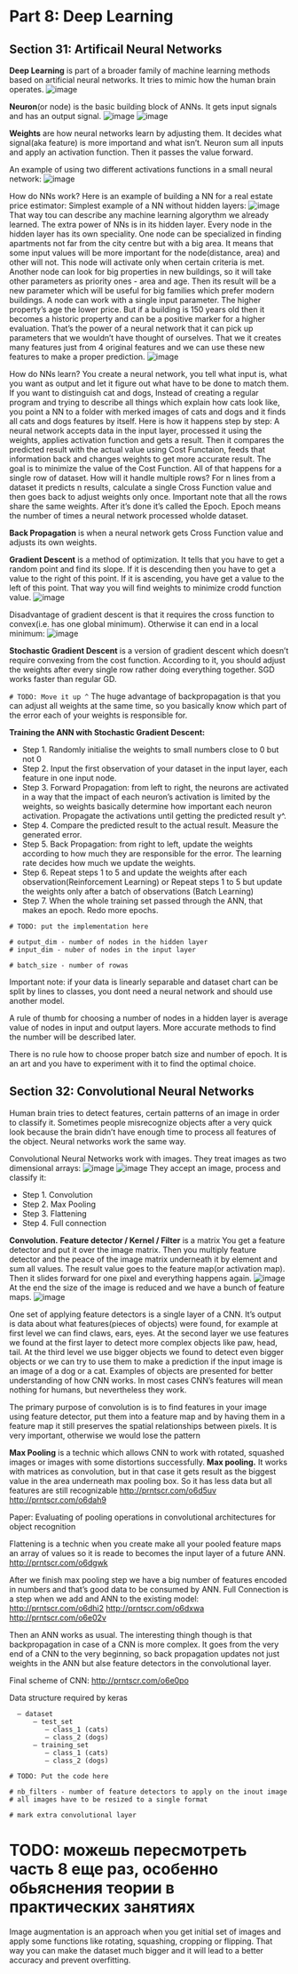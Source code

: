 # Part 8: Deep Learning

## Section 31: Artificail Neural Networks
**Deep Learning** is part of a broader family of machine learning methods based on artificial neural networks. It tries to mimic how the human brain operates.
![image](images/44.png)

**Neuron**(or node) is the basic building block of ANNs. It gets input signals and has an output signal.
![image](images/45.png)
![image](images/46.png)

**Weights** are how neural networks learn by adjusting them. It decides what signal(aka feature) is more importand and what isn’t.
Neuron sum all inputs and apply an activation function. 
Then it passes the value forward.

An example of using two different activations functions in a small neural network: ![image](images/47.png)

How do NNs work? Here is an example of building a NN for a real estate price estimator:
Simplest example of a NN without hidden layers: ![image](images/48.png)
That way tou can describe any machine learning algorythm we already learned.
The extra power of NNs is in its hidden layer.
Every node in the hidden layer has its own speciality. One node can be specialized in finding apartments not far from the city centre but with a big area. It means that some input values will be more important for the node(distance, area) and other will not. This node will activate only when certain criteria is met.
Another node can look for big properties in new buildings, so it will take other parameters as priority ones - area and age. Then its result will be a new parameter which will be useful for big families which prefer modern buildings.
A node can work with a single input parameter. The higher property’s age the lower price. But if a building is 150 years old then it becomes a historic property and can be a positive marker for a higher evaluation.
That’s the power of a neural network that it can pick up parameters that we wouldn’t have thought of ourselves.
That we it creates many features just from 4 original features and we can use these new features to make a proper prediction.
![image](images/49.png)

How do NNs learn?
You create a neural network, you tell what input is, what you want as output and let it figure out what have to be done to match them.
If you want to distinguish cat and dogs, Instead of creating a regular program and trying to describe all things which explain how cats look like, you point a NN to a folder with merked images of cats and dogs and it finds all cats and dogs features by itself.
Here is how it happens step by step:
A neural network accepts data in the input layer, processed it using the weights, applies activation function and gets a result. Then it compares the predicted result with the actual value using Cost Functaion, feeds that information back and changes weights to get more accurate result. The goal is to minimize the value of the Cost Function. 
All of that happens for a single row of dataset. How will it handle multiple rows?
For n lines from a dataset it predicts n results, calculate a single Cross Function value and then goes back to adjust weights only once.
Important note that all the rows share the same weights.
After it’s done it’s called the Epoch. Epoch means the number of times a neural network processed wholde dataset.

**Back Propagation** is when a neural network gets Cross Function value and adjusts its own weights.

**Gradient Descent** is a method of optimization. It tells that you have to get a random point and find its slope. If it is descending then you have to get a value to the right of this point. If it is ascending, you have get a value to the left of this point. That way you will find weights to minimize crodd function value.
![image](images/50.png)

Disadvantage of gradient descent is that it requires the cross function to convex(i.e. has one global minimum). Otherwise it can end in a local minimum: ![image](images/51.png)

**Stochastic Gradient Descent** is a version of gradient descent which doesn’t require convexing from the cost function. According to it, you should adjust the weights after every single row rather doing everything together. SGD works faster than regular GD.

`# TODO: Move it up ^`
The huge advantage of backpropagation is that you can adjust all weights at the same time, so you basically know which part of the error each of your weights is responsible for.

**Training the ANN with Stochastic Gradient Descent:**
* Step 1. Randomly initialise the weights to small numbers close to 0 but not 0
* Step 2. Input the first observation of your dataset in the input layer, each feature in one input node.
* Step 3. Forward Propagation: from left to right, the neurons are activated in a way that the impact of each neuron’s activation is limited by the weights, so weights basically determine how important each neuron activation. Propagate the activations until getting the predicted result y^.
* Step 4. Compare the predicted result to the actual result. Measure the generated error.
* Step 5. Back Propagation: from right to left, update the weights according to how much they are responsible for the error. The learning rate decides how much we update the weights.
* Step 6. Repeat steps 1 to 5 and update the weights after each observation(Reinforcement Learning) or 
             Repeat steps 1 to 5 but update the weights only after a batch of observations (Batch Learning)
* Step 7. When the whole training set passed through the ANN, that makes an epoch. Redo more epochs.

```
# TODO: put the implementation here

# output_dim - number of nodes in the hidden layer
# input_dim - nuber of nodes in the input layer

# batch_size - number of rowas 
```

Important note: if your data is linearly separable and dataset chart can be split by lines to classes, you dont need a neural network and should use another model.

A rule of thumb for choosing a number of nodes in a hidden layer is average value of nodes in input and output layers.
More accurate methods to find the number will be described later.

There is no rule how to choose proper batch size and number of epoch. It is an art and you have to experiment with it to find the optimal choice.


## Section 32: Convolutional Neural Networks

Human brain tries to detect features, certain patterns of an image in order to classify it. Sometimes people misrecognize objects after a very quick look because the brain didn’t have enough time to process all features of the object. Neural networks work the same way.

Convolutional Neural Networks work with images.
They treat images as two dimensional arrays:
![image](images/52.png)
![image](images/53.png)
They accept an image, process  and classify it:
* Step 1. Convolution
* Step 2. Max Pooling
* Step 3. Flattening
* Step 4. Full connection

**Convolution.**
**Feature detector / Kernel / Filter** is a matrix
You get a feature detector and put it over the image matrix. Then you multiply feature detector and the peace of the image matrix underneath it by element and sum all values. The result value goes to the feature map(or activation map). Then it slides forward for one pixel and everything happens again. 
![image](images/54.png)
At the end the size of the image is reduced and we have a bunch of feature maps.
![image](images/55.png)

One set of applying feature detectors is a single layer of a CNN. It’s output is data about what features(pieces of objects) were found, for example at first level we can find claws, ears, eyes. At the second layer we use features we found at the first layer to detect more complex objects like paw, head, tail. At the third level we use bigger objects we found to detect even bigger objects or we can try to use them to make a prediction if the input image is an image of a dog or a cat. 
Examples of objects are presented for better understanding of how CNN works. In most cases CNN’s features will mean nothing for humans, but nevertheless they work.

The primary purpose of convolution is is to find features in your image using feature detector, put them into a feature map and by having them in a feature map it still preserves the spatial relationships between pixels. It is very important, otherwise we would lose the pattern

**Max Pooling** is a technic which allows CNN to work with rotated, squashed images or images with some distortions successfully.
**Max pooling.** It works with matrices as convolution, but in that case it gets result as the biggest value in the area underneath max pooling box. So it has less data but all features are still recognizable
http://prntscr.com/o6d5uv
http://prntscr.com/o6dah9

Paper: Evaluating of pooling operations in convolutional architectures for object recognition

Flattening is a technic when you create make all your pooled feature maps an array of values so it is reade to becomes the input layer of a future ANN.
http://prntscr.com/o6dgwk

After we finish max pooling step we have a big number of features encoded in numbers and that’s good data to be consumed by ANN.
Full Connection is a step when we add and ANN to the existing model: 
http://prntscr.com/o6dhi2
http://prntscr.com/o6dxwa
http://prntscr.com/o6e02v

Then an ANN works as usual. The interesting thingh though is that backpropagation in case of a CNN is more complex. It goes from the very end of a CNN to the very beginning, so back propagation updates not just weights in the ANN but alse feature detectors in the convolutional layer.

Final scheme of CNN: http://prntscr.com/o6e0po

Data structure required by keras
```
  — dataset
      — test_set
         — class_1 (cats)
         — class_2 (dogs)
      — training_set
         — class_1 (cats)
         — class_2 (dogs)
```

```
# TODO: Put the code here

# nb_filters - number of feature detectors to apply on the inout image
# all images have to be resized to a single format

# mark extra convolutional layer
```

# TODO: можешь пересмотреть часть 8 еще раз, особенно обьяснения теории в практических занятиях

Image augmentation is an approach when you get initial set of images and apply some functions like rotating, squashing, cropping or flipping. That way you can make the dataset much bigger and it will lead to a better accuracy and prevent overfitting.





